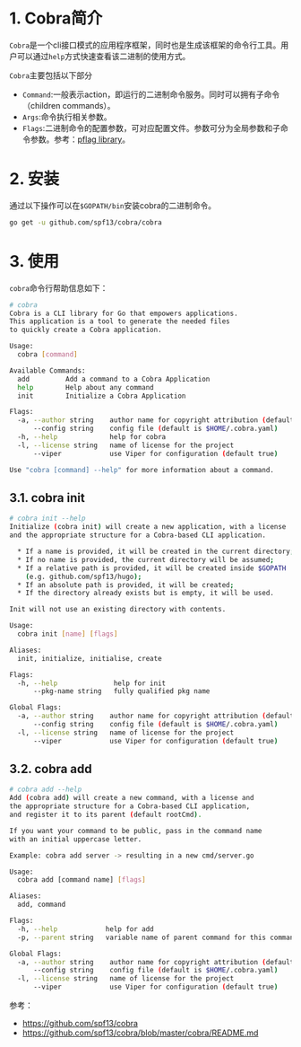 # 1. Cobra简介

`Cobra`是一个cli接口模式的应用程序框架，同时也是生成该框架的命令行工具。用户可以通过`help`方式快速查看该二进制的使用方式。

`Cobra`主要包括以下部分

- `Command`:一般表示action，即运行的二进制命令服务。同时可以拥有子命令（children commands）。
- `Args`:命令执行相关参数。
- `Flags`:二进制命令的配置参数，可对应配置文件。参数可分为全局参数和子命令参数。参考：[pflag library](https://github.com/spf13/pflag)。

# 2. 安装

通过以下操作可以在`$GOPATH/bin`安装cobra的二进制命令。

```bash
go get -u github.com/spf13/cobra/cobra
```

# 3. 使用

`cobra`命令行帮助信息如下：

```bash
# cobra
Cobra is a CLI library for Go that empowers applications.
This application is a tool to generate the needed files
to quickly create a Cobra application.

Usage:
  cobra [command]

Available Commands:
  add         Add a command to a Cobra Application
  help        Help about any command
  init        Initialize a Cobra Application

Flags:
  -a, --author string    author name for copyright attribution (default "YOUR NAME")
      --config string    config file (default is $HOME/.cobra.yaml)
  -h, --help             help for cobra
  -l, --license string   name of license for the project
      --viper            use Viper for configuration (default true)

Use "cobra [command] --help" for more information about a command.
```

## 3.1. cobra init

```bash
# cobra init --help
Initialize (cobra init) will create a new application, with a license
and the appropriate structure for a Cobra-based CLI application.

  * If a name is provided, it will be created in the current directory;
  * If no name is provided, the current directory will be assumed;
  * If a relative path is provided, it will be created inside $GOPATH
    (e.g. github.com/spf13/hugo);
  * If an absolute path is provided, it will be created;
  * If the directory already exists but is empty, it will be used.

Init will not use an existing directory with contents.

Usage:
  cobra init [name] [flags]

Aliases:
  init, initialize, initialise, create

Flags:
  -h, --help              help for init
      --pkg-name string   fully qualified pkg name

Global Flags:
  -a, --author string    author name for copyright attribution (default "YOUR NAME")
      --config string    config file (default is $HOME/.cobra.yaml)
  -l, --license string   name of license for the project
      --viper            use Viper for configuration (default true)
```


## 3.2. cobra add

```bash
# cobra add --help
Add (cobra add) will create a new command, with a license and
the appropriate structure for a Cobra-based CLI application,
and register it to its parent (default rootCmd).

If you want your command to be public, pass in the command name
with an initial uppercase letter.

Example: cobra add server -> resulting in a new cmd/server.go

Usage:
  cobra add [command name] [flags]

Aliases:
  add, command

Flags:
  -h, --help            help for add
  -p, --parent string   variable name of parent command for this command (default "rootCmd")

Global Flags:
  -a, --author string    author name for copyright attribution (default "YOUR NAME")
      --config string    config file (default is $HOME/.cobra.yaml)
  -l, --license string   name of license for the project
      --viper            use Viper for configuration (default true)
```



参考：

- https://github.com/spf13/cobra
- https://github.com/spf13/cobra/blob/master/cobra/README.md
